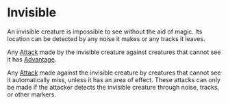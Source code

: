 # Invisible

An invisible creature is impossible to see without the aid of magic. Its location can be detected by any noise it makes or any tracks it leaves.

Any [Attack](../Game%20Procedures/Attack.md) made by the invisible creature against creatures that cannot see it has [Advantage](../Game%20Procedures/Dice%20Rolls/Advantage.md).

Any [Attack](../Game%20Procedures/Attack.md) made against the invisible creature by creatures that cannot see it automatically miss, unless it has an area of effect. These attacks can only be made if the attacker detects the invisible creature through noise, tracks, or other markers.